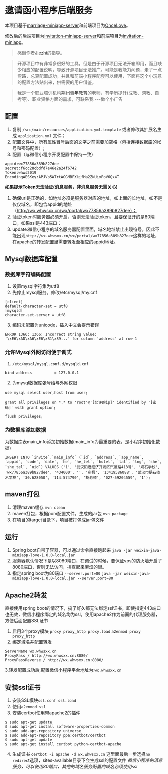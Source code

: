 # 邀请函小程序后端服务
本项目基于[marriage-miniapp-server](https://github.com/Jiezhi/marriage-miniapp-server)和前端项目为[OnceLove](https://github.com/Jiezhi/OnceLove)。

修改后的后端项目为[invitation-miniapp-server](https://github.com/hrmzone/invitation-miniapp-server/)和前端项目为[invitation-miniapp](https://github.com/hrmzone/invitation-miniapp)。

> 感谢作者[Jiezhi](https://github.com/Jiezhi)的指导。

> 开源项目中有非常多很好的工具，但是由于开源项目无法开箱即用，而且缺少相应的配置说明，导致开源项目无法推广。可能是我能力问题，走了一点弯路，总算配置成功，并且和前端小程序配套可以使用，下面将这个小玩意的配置方法贴出来，供需要的用户借鉴。

> 我是一个职业培训机构[荆州青年教育](https://jzyouth.com)的老师，有学历提升(成教、网教、自考等)、职业资格方面的需求，可联系我    ---做个小广告

## 配置
1. 复制 `/src/main/resources/application.yml.template` 或者修改其扩展名生成 `application.yml` 文件；
2. 配置文件中，所有属性冒号后面的文字之前需要加空格（包括连接数据库的帐号和密码配置）;
3. 配置（与微信小程序开发配置中保持一致）

```
appid:wx77856a389b827dee
secret:f6cc28cbdfd7e46e2a24f6742
Token:whws2019
EncodingAESKey:APJVp5WTrtWOGMBFXkifMa2ZNUixPoV6Qx4T
```

**如果提示Token无法验证(消息服务，非消息服务无需关心)**

1. 确保url是正确的，如地址必须是服务器对应的地址，如上面的长地址，如不是仅仅域名，即包含appid的地址（http://wx.whwsxx.cn/wx/portal/wx77856a389b827dee）；
2. 验证token时服务器必须开启，否则无法验证token，且要保证开的是80端口，如果ssl是443端口；
3. update:微信小程序的域名服务器配置里面，域名地址禁止出现符号，因此不能出现`http://wx.whwsxx.cn/wx/portal/wx77856a389b827dee`这样的地址，在apache的转发配置里需要转发至相应的appid地址。

## Mysql数据库配置
### 数据库字符编码配置
1. 设置mysql字符集为utf8
2. 先停止mysql服务。修改/etc/mysql/my.cnf

```
[client]
default-character-set = utf8
[mysqld]
character-set-server = utf8
```

3. 编码未配置为unicode，插入中文会提示错误

```
ERROR 1366: 1366: Incorrect string value: '\xE6\xAD\xA6\xE6\xB1\x89...' for column 'address' at row 1
```

### 允许Mysql外网访问便于调式
1. `/etc/mysql/mysql.conf.d/mysqld.cnf`

```
bind-address          = 127.0.0.1
```

2. 为mysql数据库张号给与外网权限

```
use mysql select user,host from user;

grant all privileges on *.* to 'root'@'[允许的ip]' identified by '[密码]' with grant option;

flush privileges;
```

### 为数据库添加数据
为数据库表main_info添加初始数据(main_info为最重要的表，是小程序初始化数据)

```
INSERT INTO `invite`.`main_info` (`id`, `address`, `app_name`, `appid`, `code`, `date`, `he`, `he_tel`, `hotel`, `lat`, `lng`, `she`, `she_tel`, `uid`) VALUES ('1', '武汉阳逻经济开发区汽渡路413号', '娲石学校', 'wx77856a389b827dee', '434000', '', '座机', '13419586088', '武汉市娲石技术学校', '30.628050', '114.574790', '胡老师', '027-59204559', '1');
```

## maven打包
1. 清理maven缓存
`mvn clean`
2. maven打包，根据pom配置文件，生成的jar包
`mvn package`
3. 在项目的target目录下，项目被打包成jar包文件


## 运行
1. Spring boot自带了容器，可以通过命令直接跑起来
`java -jar weixin-java-miniapp-love-1.0.0-local.jar`
2. 服务器默认情况下是以8080端口，在调试的时候，要保证vps的防火墙开启了8080端口，否则无法访问，排查起来麻烦的很。
3. 指定spring boot为80端口 `--server.port=80`
`java -jar weixin-java-miniapp-love-1.0.0-local.jar --server.port=80`

## Apache2转发
直接使用spring boot的情况下，搞了好久都无法绑定ssl证书，即使指定443端口也无效，微信小程序绑定的域名均为ssl，使用apache2作为前面的代理服务器，方便后面配置SSL证书

1. 启用3个proxy模块 `proxy proxy_http proxy.load`
	`a2enmod proxy proxy_http`
2. 绑定域名并配置转发

```
ServerName wx.whwsxx.cn
ProxyPass / http://wx.whwsxx.cn:8080/
ProxyPassReverse / http://wx.whwsxx.cn:8080/
```
3.转发配置成功后,配置微信小程序平台地址为:`wx.whwsxx.cn`
## 安装ssl证书
1. 安装SSL模块`ssl.conf ssl.load`
2. 使用`a2enmod ssl`
3. 安装certbot使用带apache2的插件

```
$ sudo apt-get update
$ sudo apt-get install software-properties-common
$ sudo add-apt-repository universe
$ sudo add-apt-repository ppa:certbot/certbot
$ sudo apt-get update
$ sudo apt-get install certbot python-certbot-apache 
```
4. 生成证书
`certbot -i apache -d wx.whwsxx.cn`
这里面最后一步选择`no redirec`t选项，sites-available目录下会生成ssl的配置文件
*微信小程序的消息服务，可以使用80端口，其他的域名服务配置的域名必须使用ssl*

